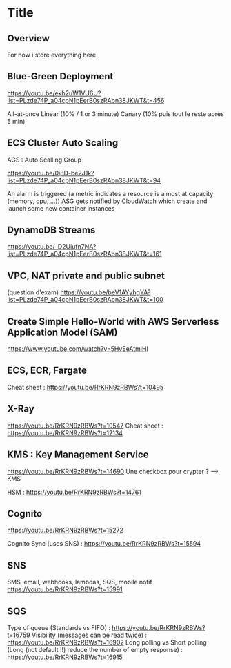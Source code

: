 Title
===

Overview
---
For now i store everything here.





Blue-Green Deployment
---

https://youtu.be/ekh2uW1VU6U?list=PLzde74P_a04cpN1pEerB0szRAbn38JKWT&t=456

All-at-once
Linear (10% / 1 or 3 minute)
Canary (10% puis tout le reste après 5 min)

ECS Cluster Auto Scaling
---

AGS : Auto Scalling Group

https://youtu.be/0j8D-be2J1k?list=PLzde74P_a04cpN1pEerB0szRAbn38JKWT&t=94

An alarm is triggered (a metric indicates a resource is almost at capacity (memory, cpu, ...))
ASG gets notified by CloudWatch
which create and launch some new container instances 

DynamoDB Streams
---

https://youtu.be/_D2Uiufn7NA?list=PLzde74P_a04cpN1pEerB0szRAbn38JKWT&t=161


VPC, NAT private and public subnet
---

(question d'exam)
https://youtu.be/beV1AYyhgYA?list=PLzde74P_a04cpN1pEerB0szRAbn38JKWT&t=100


Create Simple Hello-World with AWS Serverless Application Model (SAM)
---

https://www.youtube.com/watch?v=5HvEeAtmiHI


ECS, ECR, Fargate
---

Cheat sheet : https://youtu.be/RrKRN9zRBWs?t=10495


X-Ray
---

https://youtu.be/RrKRN9zRBWs?t=10547
Cheat sheet : https://youtu.be/RrKRN9zRBWs?t=12134

KMS : Key Management Service
---

https://youtu.be/RrKRN9zRBWs?t=14690
Une checkbox pour crypter ? --> KMS

HSM : https://youtu.be/RrKRN9zRBWs?t=14761


Cognito
---

https://youtu.be/RrKRN9zRBWs?t=15272

Cognito Sync (uses SNS) : https://youtu.be/RrKRN9zRBWs?t=15594


SNS
---

SMS, email, webhooks, lambdas, SQS, mobile notif
https://youtu.be/RrKRN9zRBWs?t=15991


SQS
---

Type of queue (Standards vs FIFO) : https://youtu.be/RrKRN9zRBWs?t=16759
Visibility (messages can be read twice) : https://youtu.be/RrKRN9zRBWs?t=16902
Long polling vs Short polling (Long (not default !!) reduce the number of empty response) : https://youtu.be/RrKRN9zRBWs?t=16915
